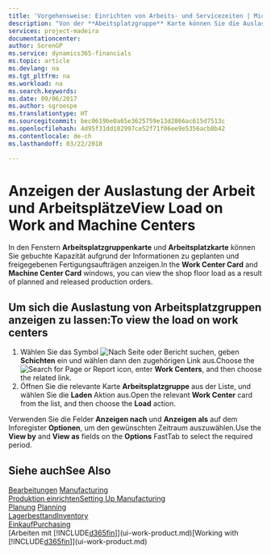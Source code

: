 ```yaml
---
title: 'Vorgehensweise: Einrichten von Arbeits- und Servicezeiten | Microsoft Docs'
description: "Von der **Abeitsplatzgruppe** Karte können Sie die Auslastung der Arbeitsplatzgruppen aufgrund der freigegebenen Fertigungsaufträgen anzeigen."
services: project-madeira
documentationcenter: 
author: SorenGP
ms.service: dynamics365-financials
ms.topic: article
ms.devlang: na
ms.tgt_pltfrm: na
ms.workload: na
ms.search.keywords: 
ms.date: 09/06/2017
ms.author: sgroespe
ms.translationtype: HT
ms.sourcegitcommit: bec0619be0a65e3625759e13d2866ac615d7513c
ms.openlocfilehash: 4d95f31dd102997ce52f71f06ee9e5356acb8b42
ms.contentlocale: de-ch
ms.lasthandoff: 03/22/2018

---
```

# <a name="view-load-on-work-and-machine-centers"></a><span data-ttu-id="8709f-103">Anzeigen der Auslastung der Arbeit und Arbeitsplätze</span><span class="sxs-lookup"><span data-stu-id="8709f-103">View Load on Work and Machine Centers</span></span>
<span data-ttu-id="8709f-104">In den Fenstern **Arbeitsplatzgruppenkarte** und **Arbeitsplatzkarte** können Sie gebuchte Kapazität aufgrund der Informationen zu geplanten und freigegebenen Fertigungsaufträgen anzeigen.</span><span class="sxs-lookup"><span data-stu-id="8709f-104">In the **Work Center Card** and **Machine Center Card** windows, you can view the shop floor load as a result of planned and released production orders.</span></span>    

## <a name="to-view-the-load-on-work-centers"></a><span data-ttu-id="8709f-105">Um sich die Auslastung von Arbeitsplatzgruppen anzeigen zu lassen:</span><span class="sxs-lookup"><span data-stu-id="8709f-105">To view the load on work centers</span></span>  
1.  <span data-ttu-id="8709f-106">Wählen Sie das Symbol ![Nach Seite oder Bericht suchen](media/ui-search/search_small.png "Symbol Nach Seite oder Bericht suchen"), geben **Schichten** ein und wählen dann den zugehörigen Link aus.</span><span class="sxs-lookup"><span data-stu-id="8709f-106">Choose the ![Search for Page or Report](media/ui-search/search_small.png "Search for Page or Report icon") icon, enter **Work Centers**, and then choose the related link.</span></span>  
2.  <span data-ttu-id="8709f-107">Öffnen Sie die relevante Karte **Arbeitsplatzgruppe** aus der Liste, und wählen Sie die **Laden** Aktion aus.</span><span class="sxs-lookup"><span data-stu-id="8709f-107">Open the relevant **Work Center** card from the list, and then choose the **Load** action.</span></span>  

<span data-ttu-id="8709f-108">Verwenden Sie die Felder **Anzeigen nach** und **Anzeigen als** auf dem Inforegister **Optionen**, um den gewünschten Zeitraum auszuwählen.</span><span class="sxs-lookup"><span data-stu-id="8709f-108">Use the **View by** and **View as** fields on the **Options** FastTab to select the required period.</span></span>  

## <a name="see-also"></a><span data-ttu-id="8709f-109">Siehe auch</span><span class="sxs-lookup"><span data-stu-id="8709f-109">See Also</span></span>  
<span data-ttu-id="8709f-110">[Bearbeitungen](production-manage-manufacturing.md)  </span><span class="sxs-lookup"><span data-stu-id="8709f-110">[Manufacturing](production-manage-manufacturing.md)  </span></span>  
[<span data-ttu-id="8709f-111">Produktion einrichten</span><span class="sxs-lookup"><span data-stu-id="8709f-111">Setting Up Manufacturing</span></span>](production-configure-production-processes.md)  
<span data-ttu-id="8709f-112">[Planung](production-planning.md)    </span><span class="sxs-lookup"><span data-stu-id="8709f-112">[Planning](production-planning.md)    </span></span>  
[<span data-ttu-id="8709f-113">Lagerbesttand</span><span class="sxs-lookup"><span data-stu-id="8709f-113">Inventory</span></span>](inventory-manage-inventory.md)  
[<span data-ttu-id="8709f-114">Einkauf</span><span class="sxs-lookup"><span data-stu-id="8709f-114">Purchasing</span></span>](purchasing-manage-purchasing.md)  
<span data-ttu-id="8709f-115">[Arbeiten mit [!INCLUDE[d365fin](includes/d365fin_md.md)]](ui-work-product.md)</span><span class="sxs-lookup"><span data-stu-id="8709f-115">[Working with [!INCLUDE[d365fin](includes/d365fin_md.md)]](ui-work-product.md)</span></span>

